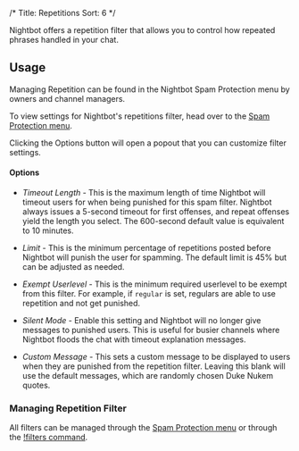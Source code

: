 /*
Title: Repetitions
Sort: 6
*/

Nightbot offers a repetition filter that allows you to control how repeated phrases handled in your chat.

## Usage

Managing Repetition can be found in the Nightbot Spam Protection menu by owners and channel managers.

To view settings for Nightbot's repetitions filter, head over to the [Spam Protection menu](https://nightbot.tv/spam_protection).

Clicking the Options button will open a popout that you can customize filter settings.

#### Options

- *Timeout Length* - This is the maximum length of time Nightbot will timeout users for when being punished for this spam filter. Nightbot always issues a 5-second timeout for first offenses, and repeat offenses yield the length you select. The 600-second default value is equivalent to 10 minutes.

- *Limit* - This is the minimum percentage of repetitions posted before Nightbot will punish the user for spamming. The default limit is 45% but can be adjusted as needed.

- *Exempt Userlevel* - This is the minimum required userlevel to be exempt from this filter. For example, if `regular` is set, regulars are able to use repetition and not get punished.

- *Silent Mode* - Enable this setting and Nightbot will no longer give messages to punished users. This is useful for busier channels where Nightbot floods the chat with timeout explanation messages.

- *Custom Message* - This sets a custom message to be displayed to users when they are punished from the repetition filter. Leaving this blank will use the default messages, which are randomly chosen Duke Nukem quotes.

### Managing Repetition Filter

All filters can be managed through the [Spam Protection menu](https://nightbot.tv/spam_protection) or through the [!filters command](https://docs.nightbot.tv/commands/filters).
